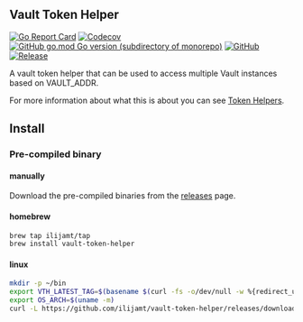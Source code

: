 Vault Token Helper
------------------
[![Go Report Card](https://goreportcard.com/badge/github.com/ilijamt/vault-token-helper)](https://goreportcard.com/report/github.com/ilijamt/vault-token-helper)
[![Codecov](https://img.shields.io/codecov/c/gh/ilijamt/vault-token-helper)](https://app.codecov.io/gh/ilijamt/vault-token-helper)
[![GitHub go.mod Go version (subdirectory of monorepo)](https://img.shields.io/github/go-mod/go-version/ilijamt/vault-token-helper)](go.mod)
[![GitHub](https://img.shields.io/github/license/ilijamt/vault-token-helper)](LICENSE)
[![Release](https://img.shields.io/github/release/ilijamt/vault-token-helper.svg)](https://github.com/ilijamt/vault-token-helper/releases/latest)

A vault token helper that can be used to access multiple Vault instances based on VAULT_ADDR.

For more information about what this is about you can see [Token Helpers](https://www.vaultproject.io/docs/commands/token-helper).

## Install

### Pre-compiled binary

#### manually

Download the pre-compiled binaries from the [releases](https://github.com/ilijamt/vault-token-helper/releases) page.

#### homebrew

```bash
brew tap ilijamt/tap
brew install vault-token-helper
```


#### linux
```bash
mkdir -p ~/bin
export VTH_LATEST_TAG=$(basename $(curl -fs -o/dev/null -w %{redirect_url} https://github.com/ilijamt/vault-token-helper/releases/latest))
export OS_ARCH=$(uname -m)
curl -L https://github.com/ilijamt/vault-token-helper/releases/download/$VTH_LATEST_TAG/vault-token-helper_linux_$OS_ARCH.tar.gz --output - | tar xvz -C ~/bin vault-token-helper
```